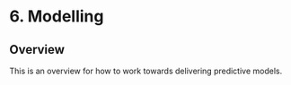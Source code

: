 # 6. Modelling

## Overview

This is an overview for how to work towards delivering predictive
models.
